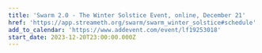 ```yaml
---
title: 'Swarm 2.0 - The Winter Solstice Event, online, December 21'
href: 'https://app.streameth.org/swarm/swarm_winter_solstice#schedule'
add_to_calendar: 'https://www.addevent.com/event/lf19253018'
start_date: 2023-12-20T23:00:00.000Z
---
```


